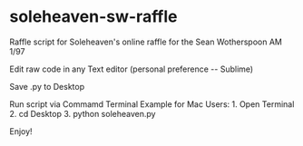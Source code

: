 # soleheaven-sw-raffle
Raffle script for Soleheaven's online raffle for the Sean Wotherspoon AM 1/97

Edit raw code in any Text editor (personal preference -- Sublime)

Save .py to Desktop 

Run script via Commamd Terminal 
  Example for Mac Users:
    1. Open Terminal
    2. cd Desktop
    3. python soleheaven.py
    
    
    
    
    
    
Enjoy! 
